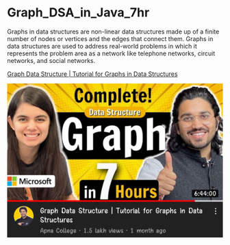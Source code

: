 # Graph_DSA_in_Java_7hr
Graphs in data structures are non-linear data structures made up of a finite number of nodes or vertices and the edges that connect them. Graphs in data structures are used to address real-world problems in which it represents the problem area as a network like telephone networks, circuit networks, and social networks.

<a href="https://youtu.be/59fUtYYz7ZU">Graph Data Structure | Tutorial for Graphs in Data Structures</a>



<img src="tem.png" alt="Girl in a jacket" width="700" height="360">
